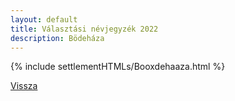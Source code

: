 ```yaml
---
layout: default
title: Választási névjegyzék 2022
description: Bödeháza
---
```


{% include settlementHTMLs/Booxdehaaza.html %}

[Vissza](../)
